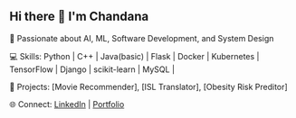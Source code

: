 ## Hi there 👋 I'm Chandana
🚀 Passionate about AI, ML, Software Development, and System Design  

💻 Skills: Python | C++ | Java(basic) | Flask | Docker | Kubernetes | TensorFlow | Django | scikit-learn | MySQL | 

📂 Projects: [Movie Recommender], [ISL Translator], [Obesity Risk Preditor]  

🌐 Connect: [LinkedIn](https://www.linkedin.com/in/chandu15/) | [Portfolio](https://chandanaportfoli.netlify.app/#)
